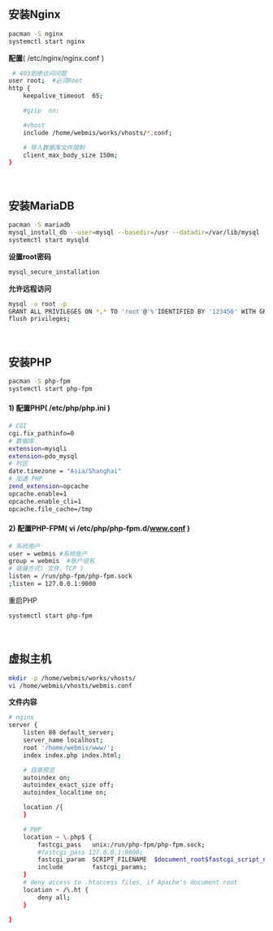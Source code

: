 
## 安装Nginx
``` bash
pacman -S nginx
systemctl start nginx
```
**配置**( /etc/nginx/nginx.conf )
``` bash
 # 403拒绝访问问题
user root;  #必须Root
http {
	keepalive_timeout  65;

	#gzip  on;

	#vhost
	include /home/webmis/works/vhosts/*.conf;

	# 导入数据库文件限制
	client_max_body_size 150m;
}
```
<br/>

## 安装MariaDB
``` bash
pacman -S mariadb
mysql_install_db --user=mysql --basedir=/usr --datadir=/var/lib/mysql
systemctl start mysqld
```
**设置root密码**
``` bash
mysql_secure_installation
```
**允许远程访问**
``` bash
mysql -u root -p
GRANT ALL PRIVILEGES ON *.* TO 'root'@'%'IDENTIFIED BY '123456' WITH GRANT OPTION;
flush privileges;
```
<br/>

## 安装PHP
``` bash
pacman -S php-fpm
systemctl start php-fpm
```
#### 1) 配置PHP( /etc/php/php.ini )
``` bash
# CGI
cgi.fix_pathinfo=0
# 数据库
extension=mysqli
extension=pdo_mysql
# 时区
date.timezone = "Asia/Shanghai"
# 加速 PHP
zend_extension=opcache
opcache.enable=1
opcache.enable_cli=1
opcache.file_cache=/tmp
```
#### 2) 配置PHP-FPM( vi /etc/php/php-fpm.d/www.conf )
``` bash
# 系统用户
user = webmis #系统账户
group = webmis  #账户组名
# 链接方式( 文件、TCP )
listen = /run/php-fpm/php-fpm.sock
;listen = 127.0.0.1:9000
```
重启PHP
``` bash
systemctl start php-fpm
```
<br/>

## 虚拟主机
``` bash
mkdir -p /home/webmis/works/vhosts/
vi /home/webmis/vhosts/webmis.conf
```
**文件内容**
``` bash
# nginx
server {
	listen 80 default_server;
	server_name localhost;
	root '/home/webmis/www/';
	index index.php index.html;

	# 目录预览
	autoindex on;
	autoindex_exact_size off;
	autoindex_localtime on;

	location /{
	}

	# PHP
	location ~ \.php$ {
		fastcgi_pass   unix:/run/php-fpm/php-fpm.sock;
		#fastcgi_pass 127.0.0.1:9000;
		fastcgi_param  SCRIPT_FILENAME  $document_root$fastcgi_script_name;
		include        fastcgi_params;
	}
	# deny access to .htaccess files, if Apache's document root
	location ~ /\.ht {
		deny all;
	}

}
```

<br/><br/>